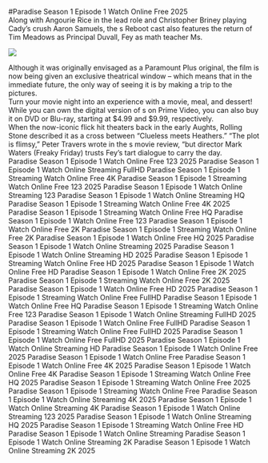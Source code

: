 #Paradise Season 1 Episode 1 Watch Online Free 2025  
Along with Angourie Rice in the lead role and Christopher Briney playing Cady’s crush Aaron Samuels, the s Reboot cast also features the return of Tim Meadows as Principal Duvall, Fey as math teacher Ms.  
  
[![](https://i.imgur.com/qSNzIqt.png)](https://movie.rssnews.media/jmCOIPY.php)  
  
Although it was originally envisaged as a Paramount Plus original, the film is now being given an exclusive theatrical window – which means that in the immediate future, the only way of seeing it is by making a trip to the pictures.  
Turn your movie night into an experience with a movie, meal, and dessert!  
While you can own the digital version of s on Prime Video, you can also buy it on DVD or Blu-ray, starting at $4.99 and $9.99, respectively.  
When the now-iconic flick hit theaters back in the early Aughts, Rolling Stone described it as a cross between “Clueless meets Heathers.” “The plot is flimsy,” Peter Travers wrote in the s movie review, “but director Mark Waters (Freaky Friday) trusts Fey’s tart dialogue to carry the day.  
Paradise Season 1 Episode 1 Watch Online Free 123 2025
Paradise Season 1 Episode 1 Watch Online Streaming FullHD
Paradise Season 1 Episode 1 Streaming Watch Online Free 4K
Paradise Season 1 Episode 1 Streaming Watch Online Free 123 2025
Paradise Season 1 Episode 1 Watch Online Streaming 123
Paradise Season 1 Episode 1 Watch Online Streaming HQ
Paradise Season 1 Episode 1 Streaming Watch Online Free 4K 2025
Paradise Season 1 Episode 1 Streaming Watch Online Free HQ
Paradise Season 1 Episode 1 Watch Online Free 123
Paradise Season 1 Episode 1 Watch Online Free 2K
Paradise Season 1 Episode 1 Streaming Watch Online Free 2K
Paradise Season 1 Episode 1 Watch Online Free HQ 2025
Paradise Season 1 Episode 1 Watch Online Streaming 2025
Paradise Season 1 Episode 1 Watch Online Streaming HD 2025
Paradise Season 1 Episode 1 Streaming Watch Online Free HD 2025
Paradise Season 1 Episode 1 Watch Online Free HD
Paradise Season 1 Episode 1 Watch Online Free 2K 2025
Paradise Season 1 Episode 1 Streaming Watch Online Free 2K 2025
Paradise Season 1 Episode 1 Watch Online Free HD 2025
Paradise Season 1 Episode 1 Streaming Watch Online Free FullHD
Paradise Season 1 Episode 1 Watch Online Free HQ
Paradise Season 1 Episode 1 Streaming Watch Online Free 123
Paradise Season 1 Episode 1 Watch Online Streaming FullHD 2025
Paradise Season 1 Episode 1 Watch Online Free FullHD
Paradise Season 1 Episode 1 Streaming Watch Online Free FullHD 2025
Paradise Season 1 Episode 1 Watch Online Free FullHD 2025
Paradise Season 1 Episode 1 Watch Online Streaming HD
Paradise Season 1 Episode 1 Watch Online Free 2025
Paradise Season 1 Episode 1 Watch Online Free
Paradise Season 1 Episode 1 Watch Online Free 4K 2025
Paradise Season 1 Episode 1 Watch Online Free 4K
Paradise Season 1 Episode 1 Streaming Watch Online Free HQ 2025
Paradise Season 1 Episode 1 Streaming Watch Online Free 2025
Paradise Season 1 Episode 1 Streaming Watch Online Free
Paradise Season 1 Episode 1 Watch Online Streaming 4K 2025
Paradise Season 1 Episode 1 Watch Online Streaming 4K
Paradise Season 1 Episode 1 Watch Online Streaming 123 2025
Paradise Season 1 Episode 1 Watch Online Streaming HQ 2025
Paradise Season 1 Episode 1 Streaming Watch Online Free HD
Paradise Season 1 Episode 1 Watch Online Streaming
Paradise Season 1 Episode 1 Watch Online Streaming 2K
Paradise Season 1 Episode 1 Watch Online Streaming 2K 2025